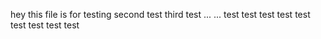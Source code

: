 hey this file is for testing
second test
third test
...
...
test
test
test
test
test
test
test
test
test
